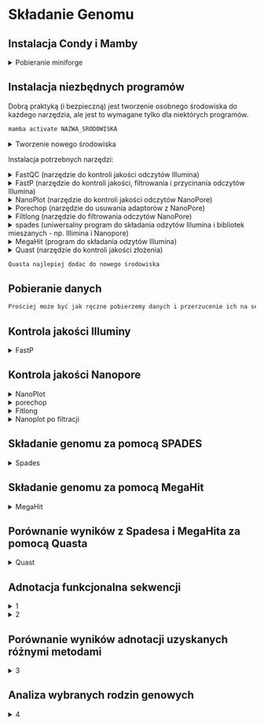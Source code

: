 # Składanie Genomu

##  Instalacja Condy i Mamby
<details>

<summary>Pobieranie miniforge</summary>

```bash
wget https://github.com/conda-forge/miniforge/releases/download/24.9.2-0/Mambaforge-24.9.2-0-Linux-x86_64.sh
```

```bash
chmod +x Mambaforge-24.9.2-0-Linux-x86_64.sh
```

```bash
./Mambaforge-24.9.2-0-Linux-x86_64.sh
```

```bash
conda config --add channels bioconda
```
  
</details>


## Instalacja niezbędnych programów

Dobrą praktyką (i bezpieczną) jest tworzenie osobnego środowiska do każdego narzędzia, ale jest to wymagane tylko dla niektórych programów.

```bash
mamba activate NAZWA_SRODOWISKA
```

<details>
<summary> Tworzenie nowego środowiska </summary>

```bash
mamba create -n env_name
```
</details>

Instalacja potrzebnych narzędzi:

<details>
<summary>FastQC (narzędzie do kontroli jakości odczytów Illumina)</summary>
  
```bash
mamba install bioconda::fastqc
```
</details>

<details>
<summary>FastP (narzędzie do kontroli jakości, filtrowania i przycinania odczytów Illumina)</summary>
  
```bash
mamba install bioconda::fastp
```
</details>

<details>
<summary>NanoPlot (narzędzie do kontroli jakości odczytów NanoPore)</summary>
  
```bash
mamba install bioconda::nanoplot
```
</details>

<details>
<summary>Porechop (narzędzie do usuwania adaptorów z NanoPore)</summary>
  
```bash
mamba install bioconda::porechop
```
</details>

<details>
<summary>Filtlong (narzędzie do filtrowania odczytów NanoPore)</summary>
  
```bash
mamba install bioconda::filtlong
```
</details>

<details>
<summary>spades (uniwersalny program do składania odzytów Illumina i bibliotek mieszanych - np. Illimina i Nanopore)</summary>
  
```bash
mamba install bioconda::spades
```
</details>

<details>
<summary>MegaHit (program do składania odzytów Illumina)</summary>
  
```bash
mamba install bioconda::megahit
```
</details>

<details>
<summary>Quast (narzędzie do kontroli jakości złożenia)</summary>
  
```bash
mamba install bioconda::quast
```
</details>

```txt
Quasta najlepiej dodac do nowego środowiska
```


## Pobieranie danych
```txt
Prościej może być jak ręczne pobierzemy danych i przerzucenie ich na serwer za pomocą WinSCP
```
## Kontrola jakości Illuminy



<details>
<summary>FastP</summary>
  
```bash
fastp -i PLIK_DO_ANALIZY_1.fastq.gz -I PLIK_DO_ANALIZY_2.fastq.gz -o output_1_trimmed.fastq.gz -O output_2_trimmed.fastq.gz --cut_front --cut_tail --cut_window_size 4 --cut_mean_quality 30 --length_required 50
```
</details>



## Kontrola jakości Nanopore

<details>
<summary>NanoPlot</summary>
  
```bash
NanoPlot -t 5 --N50 --fastq PLIK_DO_ANALIZY.fastq.gz -o prefilter_nanoplot
```
</details>

<details>
<summary>porechop</summary>
  
```bash
porechop -t 5 -i PLIK_DO_ANALIZY.fastq.gz -o prefiltered_nanopore.fastq
```
</details>

<details>
<summary>Fitlong</summary>
  
```bash
filtlong --min_mean_q 90 --min_length 1000 prefiltered_nanopore.fastq > filtered_nanopore.fastq
```
</details>

<details>
<summary>Nanoplot po filtracji</summary>
  
```bash
NanoPlot -t 5 --N50 --fastq filtered_nanopore.fastq -o postfilter_nanoplot
```
</details>


## Składanie genomu za pomocą SPADES


<details>
<summary>Spades</summary>
  
```bash
spades.py -t 5 --cov-cutoff auto --pe1-1 PLIK_DO_ANALIZY_illumina_trimmed_1.fastq.gz --pe1-2 PLIK_DO_ANALIZY_illumina_trimmed_2.fastq.gz --nanopore PLIK_DO_ANALIZY_filtered_nanopore.fastq -o spades_assembly
```
</details>

## Składanie genomu za pomocą MegaHit

<details>
<summary>MegaHit</summary>
  
```bash
megahit -1 PLIK_DO_ANALIZY_illumina_trimmed_1.fastq.gz -2 PLIK_DO_ANALIZY_illumina_trimmed_2.fastq.gz -o megahit_output -t 5 -m 0.5
```
</details>

## Porównanie wyników z Spadesa i MegaHita za pomocą Quasta

<details>
<summary>Quast</summary>
  
```bash
quast ./spades_assembly/scaffolds.fasta ./megahit_output/final.contigs.fa -o quast_comparision
```
</details>


## Adnotacja funkcjonalna sekwencji

<details>
<summary>1</summary>
  
```bash
⏳⏳⏳
```
</details>

<details>
<summary>2</summary>
  
```bash
⏳⏳⏳
```
</details>

## Porównanie wyników adnotacji uzyskanych różnymi metodami

<details>
<summary>3</summary>
  
```bash
⏳⏳⏳
```
</details>

## Analiza wybranych rodzin genowych

<details>
<summary>4</summary>
  
```bash
⏳⏳⏳
```
</details>
